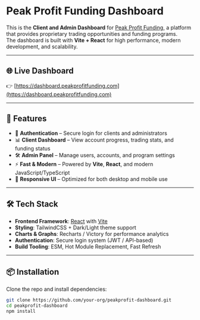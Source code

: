 # Peak Profit Funding Dashboard

This is the **Client and Admin Dashboard** for [Peak Profit Funding](https://peakprofitfunding.com), a platform that provides proprietary trading opportunities and funding programs.  
The dashboard is built with **Vite + React** for high performance, modern development, and scalability.

---

## 🌐 Live Dashboard

👉 [https://dashboard.peakprofitfunding.com](https://dashboard.peakprofitfunding.com)

---

## 🚀 Features

- 🔑 **Authentication** – Secure login for clients and administrators
- 📊 **Client Dashboard** – View account progress, trading stats, and funding status
- 🛠 **Admin Panel** – Manage users, accounts, and program settings
- ⚡ **Fast & Modern** – Powered by **Vite**, **React**, and modern JavaScript/TypeScript
- 🎨 **Responsive UI** – Optimized for both desktop and mobile use

---

## 🛠 Tech Stack

- **Frontend Framework**: [React](https://react.dev/) with [Vite](https://vitejs.dev/)
- **Styling**: TailwindCSS + Dark/Light theme support
- **Charts & Graphs**: Recharts / Victory for performance analytics
- **Authentication**: Secure login system (JWT / API-based)
- **Build Tooling**: ESM, Hot Module Replacement, Fast Refresh

---

## 📦 Installation

Clone the repo and install dependencies:

```bash
git clone https://github.com/your-org/peakprofit-dashboard.git
cd peakprofit-dashboard
npm install
```
